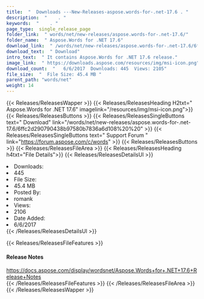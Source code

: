 ```yaml
---
title:  "  Downloads ---New-Releases-aspose.words-for-.net-17.6 . " 
description:  "    . " 
keywords:  "    . " 
page_type:  single_release_page
folder_link:  " words/net/new-releases/aspose.words-for-.net-17.6/"
folder_name:  " Aspose.Words for .NET 17.6"
download_link:  " /words/net/new-releases/aspose.words-for-.net-17.6/6ffc2d290790438b97580b7836a6d108"
download_text:  " Download"
intro_text:  " It contains Aspose.Words for .NET 17.6 release."
image_link:  " https://downloads.aspose.com/resources/img/msi-icon.png"
download_count:  "   6/6/2017  Downloads: 445  Views: 2105"
file_size:  "  File Size: 45.4 MB "
parent_path: "words/net"
weight: 14 
---
```


{{< Releases/ReleasesWapper >}}
  {{< Releases/ReleasesHeading H2txt=" Aspose.Words for .NET 17.6" imagelink="/resources/img/msi-icon.png">}}
  {{< Releases/ReleasesButtons >}}
    {{< Releases/ReleasesSingleButtons text=" Download" link="/words/net/new-releases/aspose.words-for-.net-17.6/6ffc2d290790438b97580b7836a6d108%20%20" >}}
    {{< Releases/ReleasesSingleButtons text=" Support Forum " link="https://forum.aspose.com/c/words" >}}
  {{< Releases/ReleasesButtons >}}
  {{< Releases/ReleasesFileArea >}}
    {{< Releases/ReleasesHeading h4txt="File Details">}}
    {{< Releases/ReleasesDetailsUl >}}
             <li>Downloads:</li><li>445</li><li>File Size:</li><li>45.4 MB</li><li>Posted By:</li><li>romank</li><li>Views:</li><li>2106</li><li>Date Added:</li><li>6/6/2017</li>
    {{< /Releases/ReleasesDetailsUl >}}

  {{< Releases/ReleasesFileFeatures >}}
      <h4>Release Notes</h4><div><a href="https://docs.aspose.com/display/wordsnet/Aspose.Words+for+.NET+17.6+Release+Notes">https://docs.aspose.com/display/wordsnet/Aspose.Words+for+.NET+17.6+Release+Notes</a></div>
  {{< /Releases/ReleasesFileFeatures >}}
 {{< /Releases/ReleasesFileArea >}}
{{< /Releases/ReleasesWapper >}}


